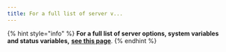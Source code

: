 ```yaml
---
title: For a full list of server v...
---
```


{% hint style="info" %}
**For a full list of server options, system variables and status variables,** [**see this page**](../../reference/full-list-of-mariadb-options-system-and-status-variables.md).&#x20;
{% endhint %}
